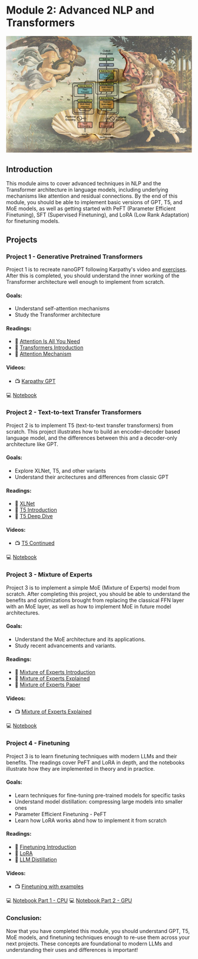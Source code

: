 # Module 2: Advanced NLP and Transformers

![alt text](https://github.com/samherring99/NightwingCurriculum/blob/main/module_2_advanced_nlp_and_transformers/image/image.jpeg)

## Introduction

This module aims to cover advanced techniques in NLP and the Transformer architecture in language models, including underlying mechanisms like attention and residual connections. By the end of this module, you should be able to implement basic versions of GPT, T5, and MoE models, as well as getting started with PeFT (Parameter Efficient Finetuning), SFT (Supervised Finetuning), and LoRA (Low Rank Adaptation) for finetuning models.

## Projects

### Project 1 - Generative Pretrained Transformers

Project 1 is to recreate nanoGPT following Karpathy's video and [exercises](https://github.com/karpathy/ng-video-lecture). After this is completed, you should understand the inner working of the Transformer architecture well enough to implement from scratch.

#### Goals: 

- Understand self-attention mechanisms
- Study the Transformer architecture

#### Readings:
- 📖 [Attention Is All You Need](https://arxiv.org/abs/1706.03762)
- 📖 [Transformers Introduction](https://www.turing.com/kb/brief-introduction-to-transformers-and-their-power)
- 📖 [Attention Mechanism](https://machinelearningmastery.com/the-transformer-attention-mechanism/)

#### Videos:
- 📺 [Karpathy GPT](https://www.youtube.com/watch?v=kCc8FmEb1nY)

💻 [Notebook](https://github.com/samherring99/NightwingCurriculum/blob/main/module_2_advanced_nlp_and_transformers/module_2_project_1.ipynb)

### Project 2 - Text-to-text Transfer Transformers

Project 2 is to implement T5 (text-to-text transfer transformers) from scratch. This project illustrates how to build an encoder-decoder based language model, and the differences between this and a decoder-only architecture like GPT.

#### Goals: 

- Explore XLNet, T5, and other variants
- Understand their arcitectures and differences from classic GPT

#### Readings:
- 📖 [XLNet](https://towardsdatascience.com/what-is-xlnet-and-why-it-outperforms-bert-8d8fce710335)
- 📖 [T5 Introduction](https://blog.research.google/2020/02/exploring-transfer-learning-with-t5.html)
- 📖 [T5 Deep Dive](https://cameronrwolfe.substack.com/p/t5-text-to-text-transformers-part)

#### Videos:
- 📺 [T5 Continued](https://www.youtube.com/watch?v=91iLu6OOrwk)

💻 [Notebook](https://github.com/samherring99/NightwingCurriculum/blob/main/module_2_advanced_nlp_and_transformers/module_2_project_2.ipynb)

### Project 3 - Mixture of Experts

Project 3 is to implement a simple MoE (Mixture of Experts) model from scratch. After completing this project, you should be able to understand the benefits and optimizations brought from replacing the classical FFN layer with an MoE layer, as well as how to implement MoE in future model architectures.

#### Goals: 

- Understand the MoE architecture and its applications.
- Study recent advancements and variants.

#### Readings:
- 📖 [Mixture of Experts Introduction](https://machinelearningmastery.com/mixture-of-experts/)
- 📖 [Mixture of Experts Explained](https://www.tensorops.ai/post/what-is-mixture-of-experts-llm)
- 📖 [Mixture of Experts Paper](https://arxiv.org/abs/1312.4314)

#### Videos:
- 📺 [Mixture of Experts Explained](https://www.youtube.com/watch?v=mwO6v4BlgZQ)

💻 [Notebook](https://github.com/samherring99/NightwingCurriculum/blob/main/module_2_advanced_nlp_and_transformers/module_2_project_3.ipynb)

### Project 4 - Finetuning

Project 3 is to learn finetuning techniques with modern LLMs and their benefits. The readings cover PeFT and LoRA in depth, and the notebooks illustrate how they are implemented in theory and in practice.

#### Goals: 

- Learn techniques for fine-tuning pre-trained models for specific tasks
- Understand model distillation: compressing large models into smaller ones
- Parameter Efficient Finetuning - PeFT
- Learn how LoRA works abnd how to implement it from scratch

#### Readings:
- 📖 [Finetuning Introduction](https://www.turing.com/resources/finetuning-large-language-models)
- 📖 [LoRA](https://towardsdatascience.com/understanding-lora-low-rank-adaptation-for-finetuning-large-models-936bce1a07c6)
- 📖 [LLM Distillation](https://snorkel.ai/llm-distillation-techniques-to-explode-in-importance-in-2024/)

#### Videos:
- 📺 [Finetuning with examples](https://www.youtube.com/watch?v=eC6Hd1hFvos)

💻 [Notebook Part 1 - CPU](https://github.com/samherring99/NightwingCurriculum/blob/main/module_2_advanced_nlp_and_transformers/module_2_project_4_1.ipynb)
💻 [Notebook Part 2 - GPU](https://github.com/samherring99/NightwingCurriculum/blob/main/module_2_advanced_nlp_and_transformers/module_2_project_4_2.ipynb)

### Conclusion:

Now that you have completed this module, you should understand GPT, T5, MoE models, and finetuning techniques enough to re-use them across your next projects. These concepts are foundational to modern LLMs and understanding their uses and differences is important!
